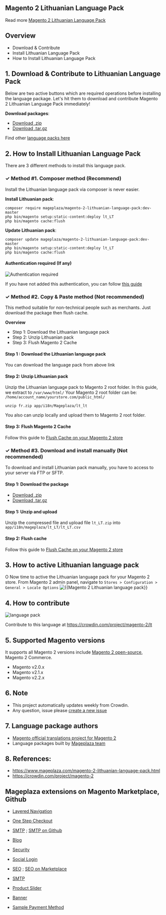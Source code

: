 ## Magento 2 Lithuanian Language Pack



Read more [Magento 2 Lithuanian Language Pack](https://www.mageplaza.com/magento-2-lithuanian-language-pack.html)


## Overview

- Download & Contribute
- Install Lithuanian Language Pack
- How to Install Lithuanian Language Pack

## 1. Download & Contribute to Lithuanian Language Pack

Below are two active buttons which are required operations before installing the language package. Let's hit them to download and contribute Magento 2 Lithuanian Language Pack immediately!

**Download packages**:

- [Download .zip](https://github.com/mageplaza/magento-2-lithuanian-language-pack/archive/master.zip)
- [Download .tar.gz](https://github.com/mageplaza/magento-2-lithuanian-language-pack/tarball/master)


Find other [language packs here](https://www.mageplaza.com/kb/magento-2-language-pack/)

## 2. How to Install Lithuanian Language Pack

There are 3 different methods to install this language pack.

### ✓ Method #1. Composer method (Recommend)
Install the Lithuanian language pack via composer is never easier.

**Install Lithuanian pack**:

```
composer require mageplaza/magento-2-lithuanian-language-pack:dev-master
php bin/magento setup:static-content:deploy lt_LT
php bin/magento cache:flush

```


**Update  Lithuanian pack**:

```
composer update mageplaza/magento-2-lithuanian-language-pack:dev-master
php bin/magento setup:static-content:deploy lt_LT
php bin/magento cache:flush

```

#### Authentication required (If any)

![Authentication required](https://cdn.mageplaza.com/media/general/dmryiPk.png)

If you have not added this authentication, you can follow [this guide](http://devdocs.magento.com/guides/v2.0/install-gde/prereq/connect-auth.html)


### ✓ Method #2. Copy & Paste method (Not recommended)

This method suitable for non-technical people such as merchants. Just download the package then flush cache.

**Overview**

- Step 1: Download the Lithuanian language pack
- Step 2: Unzip Lithuanian pack
- Step 3: Flush Magento 2 Cache

#### Step 1 : Download the Lithuanian language pack

You can download the language pack from above link

#### Step 2: Unzip Lithuanian pack

Unzip the Lithuanian language pack to Magento 2 root folder. In this guide, we extract to `/var/www/html/`
Your Magento 2 root folder can be: `/home/account_name/yourstore.com/public_html/`

```
unzip fr.zip app/i18n/Mageplaza/lt_lt
```

You also can unzip locally and upload them to Magento 2 root folder.

#### Step 3: Flush Magento 2 Cache

Follow this guide to [Flush Cache on your Magento 2 store](https://www.mageplaza.com/kb/how-flush-enable-disable-cache.html)


### ✓ Method #3. Download and install manually (Not recommended)

To download and install Lithuanian pack manually, you have to access to your server via FTP or SFTP.

#### Step 1: Download the package

- [Download .zip](https://github.com/mageplaza/magento-2-lithuanian-language-pack/archive/master.zip)
- [Download .tar.gz](https://github.com/mageplaza/magento-2-lithuanian-language-pack/tarball/master)

#### Step 1: Unzip and upload

Unzip the compressed file and upload file `lt_LT.zip` into `app/i18n/mageplaza/lt_LT/lt_LT.csv`

#### Step 2: Flush cache

Follow this guide to [Flush Cache on your Magento 2 store](https://www.mageplaza.com/kb/how-flush-enable-disable-cache.html)


## 3. How to active Lithuanian language pack
O
Now time to active the Lithuanian language pack for your Magento 2 store. From Magento 2 admin panel, navigate to `Stores > Configuration > General > Locale Options`
![{{Magento 2 Lithuanian language pack}}](https://cdn.mageplaza.com/media/general/aPSUA0l.png)


## 4. How to contribute

![language pack](http://progressed.io/bar/{{process}}?title=translated)

Contribute to this language at https://crowdin.com/project/magento-2/lt

## 5. Supported Magento versions

It supports all Magento 2 versions include [Magento 2 open-source](https://www.mageplaza.com/download-magento/), Magento 2 Commerce.


- Magento v2.0.x
- Magento v2.1.x
- Magento v2.2.x



## 6. Note

- This project automatically updates weekly from Crowdin.
- Any question, issue please [create a new issue](https://github.com/mageplaza/magento-2-lithuanian-language-pack/issues/new)

## 7. Language package authors

- [Magento official translations project for Magento 2](https://crowdin.com/project/magento-2)
- Language packages built by [Mageplaza team](https://www.mageplaza.com/)


## 8. References:

- https://www.mageplaza.com/magento-2-lithuanian-language-pack.html
- https://crowdin.com/project/magento-2








## Mageplaza extensions on Magento Marketplace, Github


- [Layered Navigation](https://marketplace.magento.com/mageplaza-layered-navigation-m2.html)
- [One Step Checkout](https://marketplace.magento.com/mageplaza-magento-2-one-step-checkout-extension.html)
- [SMTP](https://marketplace.magento.com/mageplaza-module-smtp.html) ; [SMTP on Github](https://github.com/mageplaza/magento-2-smtp)
- [Blog](https://github.com/mageplaza/magento-2-blog)
- [Security](https://marketplace.magento.com/mageplaza-module-security.html)
- [Social Login](https://github.com/mageplaza/magento-2-social-login)

- [SEO](https://github.com/mageplaza/magento-2-seo) ; [SEO on Marketplace](https://marketplace.magento.com/mageplaza-magento-2-seo-extension.html)

- [SMTP](https://github.com/mageplaza/magento-2-smtp)

- [Product Slider](https://github.com/mageplaza/magento-2-product-slider)

- [Banner](https://github.com/mageplaza/magento-2-banner-slider)

- [Sample Payment Method](https://github.com/mageplaza/magento-2-sample-payment-method)



